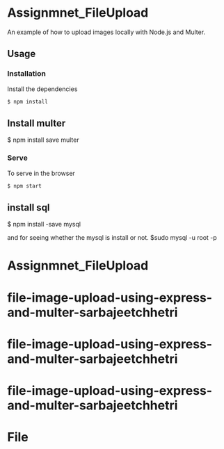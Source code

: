# Assignmnet_FileUpload
An example of how to upload images locally with Node.js and Multer.


## Usage

### Installation

Install the dependencies

```sh
$ npm install
```

## Install multer
$ npm install save multer

### Serve
To serve in the browser

```sh
$ npm start
```

## install sql
$ npm install -save mysql

and for seeing whether the mysql is install or not.
$sudo mysql -u root -p





# Assignmnet_FileUpload
# file-image-upload-using-express-and-multer-sarbajeetchhetri
# file-image-upload-using-express-and-multer-sarbajeetchhetri
# file-image-upload-using-express-and-multer-sarbajeetchhetri
# File
